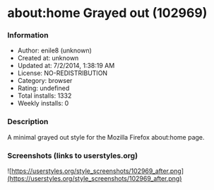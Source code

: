 # about:home Grayed out (102969)

### Information
- Author: enile8 (unknown)
- Created at: unknown
- Updated at: 7/2/2014, 1:38:19 AM
- License: NO-REDISTRIBUTION
- Category: browser
- Rating: undefined
- Total installs: 1332
- Weekly installs: 0


### Description
A minimal grayed out style for the Mozilla Firefox about:home page.


### Screenshots (links to userstyles.org)
![https://userstyles.org/style_screenshots/102969_after.png](https://userstyles.org/style_screenshots/102969_after.png)


